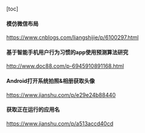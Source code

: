  [toc]
 #### 模仿微信布局
 https://www.cnblogs.com/liangshijie/p/6100297.html

 #### 基于智能手机用户行为习惯的app使用预测算法研究
 http://www.doc88.com/p-6945910891168.html

#### Android打开系统拍照&相册获取头像
https://www.jianshu.com/p/e29e24b88440

#### 获取正在运行的应用名
https://www.jianshu.com/p/a513accd40cd
